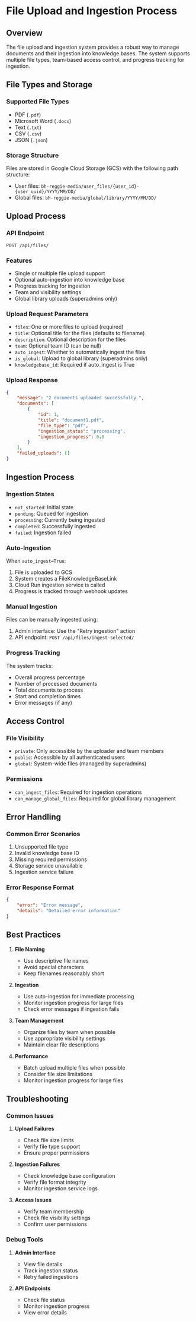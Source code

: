 # File Upload and Ingestion Process

## Overview

The file upload and ingestion system provides a robust way to manage documents and their ingestion into knowledge bases. The system supports multiple file types, team-based access control, and progress tracking for ingestion.

## File Types and Storage

### Supported File Types
- PDF (`.pdf`)
- Microsoft Word (`.docx`)
- Text (`.txt`)
- CSV (`.csv`)
- JSON (`.json`)

### Storage Structure
Files are stored in Google Cloud Storage (GCS) with the following path structure:
- User files: `bh-reggie-media/user_files/{user_id}-{user_uuid}/YYYY/MM/DD/`
- Global files: `bh-reggie-media/global/library/YYYY/MM/DD/`

## Upload Process

### API Endpoint
```
POST /api/files/
```

### Features
- Single or multiple file upload support
- Optional auto-ingestion into knowledge base
- Progress tracking for ingestion
- Team and visibility settings
- Global library uploads (superadmins only)

### Upload Request Parameters
- `files`: One or more files to upload (required)
- `title`: Optional title for the files (defaults to filename)
- `description`: Optional description for the files
- `team`: Optional team ID (can be null)
- `auto_ingest`: Whether to automatically ingest the files
- `is_global`: Upload to global library (superadmins only)
- `knowledgebase_id`: Required if auto_ingest is True

### Upload Response
```json
{
    "message": "2 documents uploaded successfully.",
    "documents": [
        {
            "id": 1,
            "title": "document1.pdf",
            "file_type": "pdf",
            "ingestion_status": "processing",
            "ingestion_progress": 0.0
        }
    ],
    "failed_uploads": []
}
```

## Ingestion Process

### Ingestion States
- `not_started`: Initial state
- `pending`: Queued for ingestion
- `processing`: Currently being ingested
- `completed`: Successfully ingested
- `failed`: Ingestion failed

### Auto-Ingestion
When `auto_ingest=True`:
1. File is uploaded to GCS
2. System creates a FileKnowledgeBaseLink
3. Cloud Run ingestion service is called
4. Progress is tracked through webhook updates

### Manual Ingestion
Files can be manually ingested using:
1. Admin interface: Use the "Retry ingestion" action
2. API endpoint: `POST /api/files/ingest-selected/`

### Progress Tracking
The system tracks:
- Overall progress percentage
- Number of processed documents
- Total documents to process
- Start and completion times
- Error messages (if any)

## Access Control

### File Visibility
- `private`: Only accessible by the uploader and team members
- `public`: Accessible by all authenticated users
- `global`: System-wide files (managed by superadmins)

### Permissions
- `can_ingest_files`: Required for ingestion operations
- `can_manage_global_files`: Required for global library management

## Error Handling

### Common Error Scenarios
1. Unsupported file type
2. Invalid knowledge base ID
3. Missing required permissions
4. Storage service unavailable
5. Ingestion service failure

### Error Response Format
```json
{
    "error": "Error message",
    "details": "Detailed error information"
}
```

## Best Practices

1. **File Naming**
   - Use descriptive file names
   - Avoid special characters
   - Keep filenames reasonably short

2. **Ingestion**
   - Use auto-ingestion for immediate processing
   - Monitor ingestion progress for large files
   - Check error messages if ingestion fails

3. **Team Management**
   - Organize files by team when possible
   - Use appropriate visibility settings
   - Maintain clear file descriptions

4. **Performance**
   - Batch upload multiple files when possible
   - Consider file size limitations
   - Monitor ingestion progress for large files

## Troubleshooting

### Common Issues

1. **Upload Failures**
   - Check file size limits
   - Verify file type support
   - Ensure proper permissions

2. **Ingestion Failures**
   - Check knowledge base configuration
   - Verify file format integrity
   - Monitor ingestion service logs

3. **Access Issues**
   - Verify team membership
   - Check file visibility settings
   - Confirm user permissions

### Debug Tools

1. **Admin Interface**
   - View file details
   - Track ingestion status
   - Retry failed ingestions

2. **API Endpoints**
   - Check file status
   - Monitor ingestion progress
   - View error details